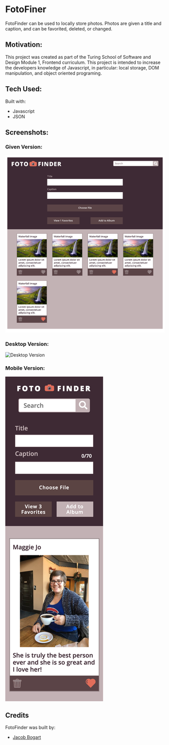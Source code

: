 # FotoFiner
FotoFinder can be used to locally store photos. Photos are given a title and caption, and can be favorited, deleted, or changed.

## Motivation:
This project was created as part of the Turing School of Software and Design Module 1, Frontend curriculum. This project is intended to increase the developers knowledge of Javascript, in particular: local storage, DOM manipulation, and object oriented programing. 

## Tech Used:
Built with:
* Javascript
* JSON

## Screenshots:

### Given Version: 

![Given Version](images/given-desktop.png)


### Desktop Version:

![Desktop Version](images/desktop.png)


### Mobile Version:

![Mobile Version](images/mobile.png)

## Credits
FotoFinder was built by:
* [Jacob Bogart](https://github.com/jacobogart)

